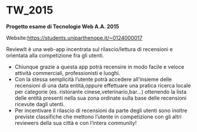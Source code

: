 # TW_2015
<strong>Progetto esame di Tecnologie Web A.A. 2015</strong>

Website:https://students.uniparthenope.it/~0124000017

ReviewIt è una web-app incentrata sul rilascio/lettura di recensioni e orientata alla competizione fra gli utenti.
<ul>
	<li>
		Chiunque grazie a questa app potr&agrave; recensire in modo facile e veloce attivit&agrave; commerciali, professionisti e luoghi.</li>
	<li>
		Con la stessa semplicit&agrave; l&rsquo;utente potr&agrave; accedere all&rsquo;insieme delle recensioni di una data entit&agrave;,oppure effettuare una pratica ricerca locale per categorie (es. ristorante cinese,veterinario,bar&hellip;) ottenendo la lista delle entit&agrave; presenti nella sua zona ordinate sulla base delle recensioni ricevute dagli utenti.</li>
	<li>
		Per incentivare il rilascio di recensioni da parte degli utenti sono inoltre previste classifiche che mettono l&rsquo;utente in competizione con gli altri reviewers della sua citt&agrave; e con l&rsquo;intera community!</li>
</ul>
